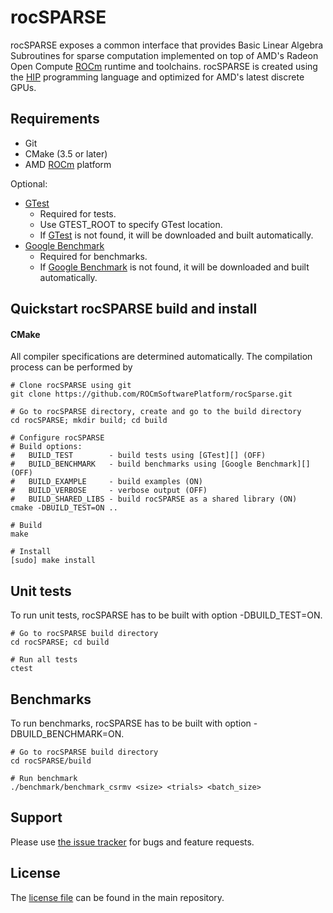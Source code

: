 # rocSPARSE
rocSPARSE exposes a common interface that provides Basic Linear Algebra Subroutines for sparse computation implemented on top of AMD's Radeon Open Compute [ROCm][] runtime and toolchains. rocSPARSE is created using the [HIP][] programming language and optimized for AMD's latest discrete GPUs.

## Requirements
* Git
* CMake (3.5 or later)
* AMD [ROCm] platform

Optional:
* [GTest][]
  * Required for tests.
  * Use GTEST_ROOT to specify GTest location.
  * If [GTest][] is not found, it will be downloaded and built automatically.
* [Google Benchmark][]
  * Required for benchmarks.
  * If [Google Benchmark][] is not found, it will be downloaded and built automatically.

## Quickstart rocSPARSE build and install

#### CMake
All compiler specifications are determined automatically. The compilation process can be performed by
```
# Clone rocSPARSE using git
git clone https://github.com/ROCmSoftwarePlatform/rocSparse.git

# Go to rocSPARSE directory, create and go to the build directory
cd rocSPARSE; mkdir build; cd build

# Configure rocSPARSE
# Build options:
#   BUILD_TEST        - build tests using [GTest][] (OFF)
#   BUILD_BENCHMARK   - build benchmarks using [Google Benchmark][] (OFF)
#   BUILD_EXAMPLE     - build examples (ON)
#   BUILD_VERBOSE     - verbose output (OFF)
#   BUILD_SHARED_LIBS - build rocSPARSE as a shared library (ON)
cmake -DBUILD_TEST=ON ..

# Build
make

# Install
[sudo] make install
```

## Unit tests
To run unit tests, rocSPARSE has to be built with option -DBUILD_TEST=ON.
```
# Go to rocSPARSE build directory
cd rocSPARSE; cd build

# Run all tests
ctest
```

## Benchmarks
To run benchmarks, rocSPARSE has to be built with option -DBUILD_BENCHMARK=ON.
```
# Go to rocSPARSE build directory
cd rocSPARSE/build

# Run benchmark
./benchmark/benchmark_csrmv <size> <trials> <batch_size>
```

## Support
Please use [the issue tracker][] for bugs and feature requests.

## License
The [license file][] can be found in the main repository.



[ROCm]: https://github.com/RadeonOpenCompute/ROCm
[HIP]: https://github.com/GPUOpen-ProfessionalCompute-Tools/HIP/
[GTest]: https://github.com/google/googletest
[Google Benchmark]: https://github.com/google/benchmark
[the issue tracker]: https://github.com/ROCmSoftwarePlatform/rocSparse/issues
[license file]: ./LICENSE.md
